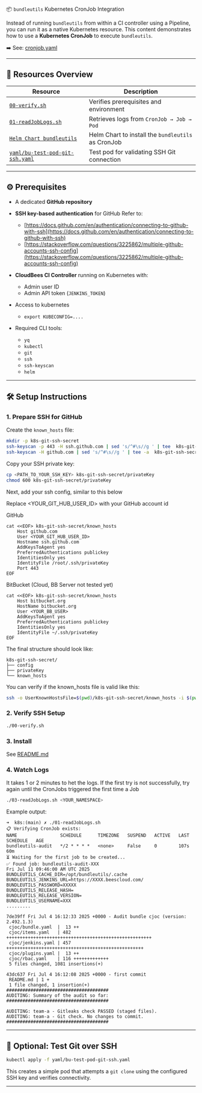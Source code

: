 📦 `bundleutils` Kubernetes CronJob Integration

Instead of running `bundleutils` from within a CI controller using a Pipeline, you can run it as a native Kubernetes resource.
This content demonstrates how to use a **Kubernetes CronJob** to execute `bundleutils`.

➡️ See: [cronjob.yaml](helm/bundleutils-chart/templates/cronjob.yaml)

---

## 📁 Resources Overview

| Resource                                                           | Description                                        |
|--------------------------------------------------------------------|----------------------------------------------------|
| [`00-verify.sh`](00-verify.sh)                                     | Verifies prerequisites and environment             |
| [`01-readJobLogs.sh`](01-readJobLogs.sh)                           | Retrieves logs from `CronJob → Job → Pod`          |
| [`Helm Chart bundleutils`](helm/bundleutils-chart/README.md)       | Helm Chart to install the `bundleutils` as CronJob |
| [`yaml/bu-test-pod-git-ssh.yaml`](yaml/bu-test-pod-git-ssh.yaml)   | Test pod for validating SSH Git connection         |

---

## ⚙️ Prerequisites

* A dedicated **GitHub repository**
* **SSH key-based authentication** for GitHub
  Refer to:

  * [https://docs.github.com/en/authentication/connecting-to-github-with-ssh](https://docs.github.com/en/authentication/connecting-to-github-with-ssh)
  * [https://stackoverflow.com/questions/3225862/multiple-github-accounts-ssh-config](https://stackoverflow.com/questions/3225862/multiple-github-accounts-ssh-config)
* **CloudBees CI Controller** running on Kubernetes with:
  * Admin user ID
  * Admin API token (`JENKINS_TOKEN`)
* Access to kubernetes
  * `export KUBECONFIG=....`
* Required CLI tools:
  * `yq`
  * `kubectl`
  * `git`
  * `ssh`
  * `ssh-keyscan`
  * `helm`

---

## 🛠 Setup Instructions

### 1. Prepare SSH for GitHub

Create the `known_hosts` file:

```bash
mkdir -p k8s-git-ssh-secret
ssh-keyscan -p 443 -H ssh.github.com | sed 's/^#\s//g ' | tee  k8s-git-ssh-secret/known_hosts
ssh-keyscan -H github.com | sed 's/^#\s//g ' | tee -a  k8s-git-ssh-secret/known_hosts

```

Copy your SSH private key:

```bash
cp <PATH_TO_YOUR_SSH_KEY> k8s-git-ssh-secret/privateKey
chmod 600 k8s-git-ssh-secret/privateKey
```

Next, add your ssh config, similar to this below

Replace <YOUR_GIT_HUB_USER_ID> with your GitHub account id 

GitHub
```config
cat <<EOF> k8s-git-ssh-secret/known_hosts
    Host github.com
    User <YOUR_GIT_HUB_USER_ID>
    Hostname ssh.github.com
    AddKeysToAgent yes
    PreferredAuthentications publickey
    IdentitiesOnly yes
    IdentityFile /root/.ssh/privateKey
    Port 443
EOF
```

BitBucket (Cloud, BB Server not tested yet)

```config
cat <<EOF> k8s-git-ssh-secret/known_hosts
    Host bitbucket.org
    HostName bitbucket.org
    User <YOUR_BB_USER>
    AddKeysToAgent yes
    PreferredAuthentications publickey
    IdentitiesOnly yes
    IdentityFile ~/.ssh/privateKey
EOF
```


The final structure should look like:

```
k8s-git-ssh-secret/
├── config
├── privateKey
└── known_hosts
```

You can verify if the known_hosts file is valid like this:

```bash
ssh -o UserKnownHostsFile=$(pwd)/k8s-git-ssh-secret/known_hosts -i $(pwd)/k8s-git-ssh-secret/privateKey git@github.com
```


### 2. Verify SSH Setup

```bash
./00-verify.sh
```

### 3. Install

See [README.md](helm/bundleutils-chart/README.md)

### 4. Watch Logs

It takes 1 or 2 minutes to het the logs. If the first try is not successfully, try again until the CronJobs triggered the first time a Job 

```bash
./03-readJobLogs.sh <YOUR_NAMESPACE>
```

Example output:

```
➜  k8s:(main) ✗ ./01-readJobLogs.sh
📋 Verifying CronJob exists:
NAME                SCHEDULE      TIMEZONE   SUSPEND   ACTIVE   LAST SCHEDULE   AGE
bundleutils-audit   */2 * * * *   <none>     False     0        107s            60m
⏳ Waiting for the first job to be created...
✅ Found job: bundleutils-audit-XXX
Fri Jul 11 09:46:00 AM UTC 2025
BUNDLEUTILS_CACHE_DIR=/opt/bundleutils/.cache
BUNDLEUTILS_JENKINS_URL=https://XXXX.beescloud.com/
BUNDLEUTILS_PASSWORD=XXXXX
BUNDLEUTILS_RELEASE_HASH=
BUNDLEUTILS_RELEASE_VERSION=
BUNDLEUTILS_USERNAME=XXX
.........

7de39ff Fri Jul 4 16:12:33 2025 +0000 - Audit bundle cjoc (version: 2.492.1.3)
 cjoc/bundle.yaml  |  13 ++
 cjoc/items.yaml   | 482 ++++++++++++++++++++++++++++++++++++++++++++++++++++++
 cjoc/jenkins.yaml | 457 +++++++++++++++++++++++++++++++++++++++++++++++++++
 cjoc/plugins.yaml |  13 ++
 cjoc/rbac.yaml    | 116 +++++++++++++
 5 files changed, 1081 insertions(+)

43dc637 Fri Jul 4 16:12:08 2025 +0000 - first commit
 README.md | 1 +
 1 file changed, 1 insertion(+)
######################################
AUDITING: Summary of the audit so far:
######################################

AUDITING: team-a - Gitleaks check PASSED (staged files).
AUDITING: team-a - Git check. No changes to commit.
######################################
```

---

## 🧪 Optional: Test Git over SSH

```bash
kubectl apply -f yaml/bu-test-pod-git-ssh.yaml
```

This creates a simple pod that attempts a `git clone` using the configured SSH key and verifies connectivity.

---



